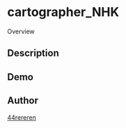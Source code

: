 cartographer_NHK
====

Overview

## Description

## Demo

## Author

[44rereren](https://github.com/44rereren)
